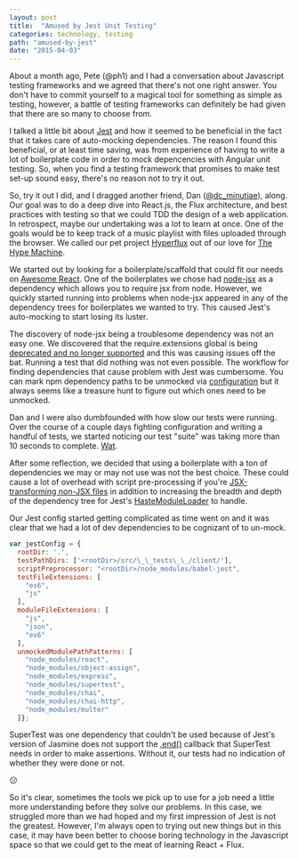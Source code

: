 ```yaml
---
layout: post
title:  "Amused by Jest Unit Testing"
categories: technology, testing
path: "amused-by-jest"
date: "2015-04-03"
---
```


About a month ago, Pete (@ph1) and I had a conversation about Javascript testing frameworks and we agreed that there's not one right answer.
You don't have to commit yourself to a magical tool for something as simple as testing, however, a battle of testing
frameworks can definitely be had given that there are so many to choose from.

I talked a little bit about [Jest](https://facebook.github.io/jest/) and how it seemed to be beneficial in the fact that it takes care of
auto-mocking dependencies. The reason I found this beneficial, or at least time saving, was from experience of having to write a lot of
boilerplate code in order to mock depencencies with Angular unit testing. So, when you find a testing framework that promises to make test set-up sound easy,
there's no reason not to try it out.

So, try it out I did, and I dragged another friend, Dan ([@dc_minutiae](http://twitter.com/dc_minutiae)), along.
Our goal was to do a deep dive into React.js, the Flux architecture, and best practices with testing so that we could TDD the design of a web application.
In retrospect, maybe our undertaking was a lot to learn at once.
One of the goals would be to keep track of a music playlist with files uploaded through the browser.
We called our pet project [Hyperflux](https://github.com/dgcoffman/hyperflux/) out of our love for [The Hype Machine](http://hypem.com).

We started out by looking for a boilerplate/scaffold that could fit our needs on [Awesome React](https://github.com/enaqx/awesome-react#boilerplates).
One of the boilerplates we chose had [node-jsx](https://github.com/petehunt/node-jsx) as a dependency which allows you to require jsx from node.
However, we quickly started running into problems when node-jsx appeared in any of the dependency trees for boilerplates we wanted to try.
This caused Jest's auto-mocking to start losing its luster.

The discovery of node-jsx being a troublesome dependency was not an easy one. We discovered that the require.extensions
global is being [deprecated and no longer supported](https://nodejs.org/api/globals.html#globals_require_extensions) and this was causing issues off the bat.
Running a test that did nothing was not even possible. The workflow for finding dependencies that cause problem with Jest was cumbersome. You can mark npm
dependency paths to be unmocked via [configuration](https://facebook.github.io/jest/docs/api.html#config-unmockedmodulepathpatterns-array-string) but it always seems like a treasure hunt to figure out which ones need to be unmocked. 


Dan and I were also dumbfounded with how slow our tests were running. Over the course of a couple days
fighting configuration and writing a handful of tests, we started noticing our test "suite" was taking more than 10 seconds to complete. [Wat](http://i.imgur.com/3ihmNOo.gif).

After some reflection, we decided that using a boilerplate with a ton of dependencies
we may or may not use was not the best choice. These could cause a lot of overhead with script
pre-processing if you're [JSX-transforming non-JSX files](https://github.com/facebook/jest/issues/116)
in addition to increasing the breadth and depth of the dependency tree for Jest's
[HasteModuleLoader](https://github.com/facebook/jest/blob/master/src/HasteModuleLoader/HasteModuleLoader.js) to handle.

Our Jest config started getting complicated as time went on and it was clear that we had a lot of dev dependencies to be cognizant of to un-mock.

```javascript
var jestConfig = {
  rootDir: '.',
  testPathDirs: ['<rootDir>/src/\_\_tests\_\_/client/'],
  scriptPreprocessor: "<rootDir>/node_modules/babel-jest",
  testFileExtensions: [
    "es6",
    "js"
  ],
  moduleFileExtensions: [
    "js",
    "json",
    "es6"
  ],
  unmockedModulePathPatterns: [
    "node_modules/react",
    "node_modules/object-assign",
    "node_modules/express",
    "node_modules/supertest",
    "node_modules/chai",
    "node_modules/chai-http",
    "node_modules/multer"
  ]};
```

SuperTest was one dependency that couldn't be used because of Jest's version of Jasmine does not support the [.end()](https://github.com/visionmedia/supertest#api) 
callback that SuperTest needs in order to make assertions. Without it, our tests had no indication of whether they were done or not.

:confused:

So it's clear, sometimes the tools we pick up to use for a job need a little more understanding before they solve our problems. In this case, we struggled more than we had hoped and my first impression of Jest is not the greatest. However, I'm always open to trying out new things but in this case, it may have been better to choose boring technology in the Javascript space so that we could get to the meat of learning React + Flux.
